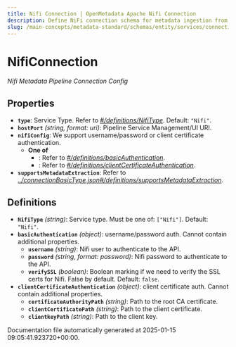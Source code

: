 ```yaml
---
title: Nifi Connection | OpenMetadata Apache Nifi Connection
description: Define NiFi connection schema for metadata ingestion from visual data flow orchestration environments.
slug: /main-concepts/metadata-standard/schemas/entity/services/connections/pipeline/nificonnection
---
```


# NifiConnection

*Nifi Metadata Pipeline Connection Config*

## Properties

- **`type`**: Service Type. Refer to *[#/definitions/NifiType](#definitions/NifiType)*. Default: `"Nifi"`.
- **`hostPort`** *(string, format: uri)*: Pipeline Service Management/UI URI.
- **`nifiConfig`**: We support username/password or client certificate authentication.
  - **One of**
    - : Refer to *[#/definitions/basicAuthentication](#definitions/basicAuthentication)*.
    - : Refer to *[#/definitions/clientCertificateAuthentication](#definitions/clientCertificateAuthentication)*.
- **`supportsMetadataExtraction`**: Refer to *[../connectionBasicType.json#/definitions/supportsMetadataExtraction](#/connectionBasicType.json#/definitions/supportsMetadataExtraction)*.
## Definitions

- **`NifiType`** *(string)*: Service type. Must be one of: `["Nifi"]`. Default: `"Nifi"`.
- **`basicAuthentication`** *(object)*: username/password auth. Cannot contain additional properties.
  - **`username`** *(string)*: Nifi user to authenticate to the API.
  - **`password`** *(string, format: password)*: Nifi password to authenticate to the API.
  - **`verifySSL`** *(boolean)*: Boolean marking if we need to verify the SSL certs for Nifi. False by default. Default: `false`.
- **`clientCertificateAuthentication`** *(object)*: client certificate auth. Cannot contain additional properties.
  - **`certificateAuthorityPath`** *(string)*: Path to the root CA certificate.
  - **`clientCertificatePath`** *(string)*: Path to the client certificate.
  - **`clientkeyPath`** *(string)*: Path to the client key.


Documentation file automatically generated at 2025-01-15 09:05:41.923720+00:00.
